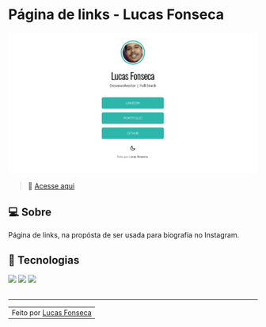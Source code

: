 # Página de links - Lucas Fonseca

![Imagem de resultado do projeto](./assets/resumo.PNG)
<br>

> 🚀 <a href="">Acesse aqui</a>

## 💻 Sobre

Página de links, na propósta de ser usada para biografia no Instagram.

## 🧠 Tecnologias

<div>
    <img src="https://img.shields.io/badge/HTML5-E34F26?style=for-the-badge&logo=html5&logoColor=white" />
    <img src="https://img.shields.io/badge/CSS3-1572B6?style=for-the-badge&logo=css3&logoColor=white" />
    <img src="https://img.shields.io/badge/JavaScript-F7DF1E?style=for-the-badge&logo=javascript&logoColor=black" />
</div>
<br>

---

<table>
  <tr>
    <td>
      Feito por <a href="https://github.com/luskafonseca">Lucas Fonseca</a> 
    </td>
  </tr>
</table>
